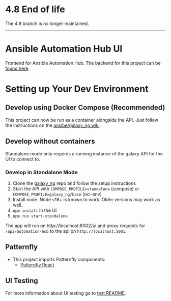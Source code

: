 # 4.8 End of life

The 4.8 branch is no longer maintained.

---

# Ansible Automation Hub UI

Frontend for Ansible Automation Hub. The backend for this project can be [found here](https://github.com/ansible/galaxy_ng/).

# Setting up Your Dev Environment

## Develop using Docker Compose (Recommended)

This project can now be run as a container alongside the API. Just follow the instructions on the [ansibe/galaxy_ng wiki](https://github.com/ansible/galaxy_ng/wiki/Development-Setup).

## Develop without containers

Standalone mode only requires a running instance of the galaxy API for the UI to connect to.

### Develop in Standalone Mode

1. Clone the [galaxy_ng](https://github.com/ansible/galaxy_ng) repo and follow the setup instructions
2. Start the API with `COMPOSE_PROFILE=standalone` (compose) or `COMPOSE_PROFILE=galaxy_ng/base` (oci-env)
3. Install node. Node v18+ is known to work. Older versions may work as well.
4. `npm install` in the UI
5. `npm run start-standalone`

The app will run on http://localhost:8002/ui and proxy requests for `/api/automation-hub` to the api on `http://localhost:5001`.

## Patternfly

- This project imports Patternfly components:
  - [Patternfly React](https://github.com/patternfly/patternfly-react)

## UI Testing

For more information about UI testing go to [test README](https://github.com/ansible/ansible-hub-ui/tree/stable-4.8/test/README.md).
